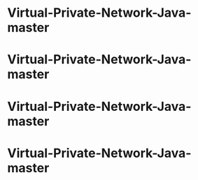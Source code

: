 # Virtual-Private-Network-Java-master
# Virtual-Private-Network-Java-master
# Virtual-Private-Network-Java-master
# Virtual-Private-Network-Java-master
